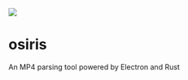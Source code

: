 ![](https://github.com/abhijeetbhagat/osiris/workflows/build/badge.svg)
# osiris
An MP4 parsing tool powered by Electron and Rust
